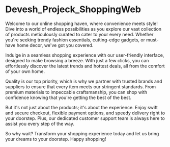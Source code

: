 # Devesh_Projeck_ShoppingWeb
Welcome to our online shopping haven, where convenience meets style! Dive into a world of endless possibilities as you explore our vast collection of products meticulously curated to cater to your every need. Whether you're seeking trendy fashion essentials, cutting-edge gadgets, or must-have home decor, we've got you covered.

Indulge in a seamless shopping experience with our user-friendly interface, designed to make browsing a breeze. With just a few clicks, you can effortlessly discover the latest trends and hottest deals, all from the comfort of your own home.

Quality is our top priority, which is why we partner with trusted brands and suppliers to ensure that every item meets our stringent standards. From premium materials to impeccable craftsmanship, you can shop with confidence knowing that you're getting the best of the best.

But it's not just about the products; it's about the experience. Enjoy swift and secure checkout, flexible payment options, and speedy delivery right to your doorstep. Plus, our dedicated customer support team is always here to assist you every step of the way.

So why wait? Transform your shopping experience today and let us bring your dreams to your doorstep. Happy shopping!
